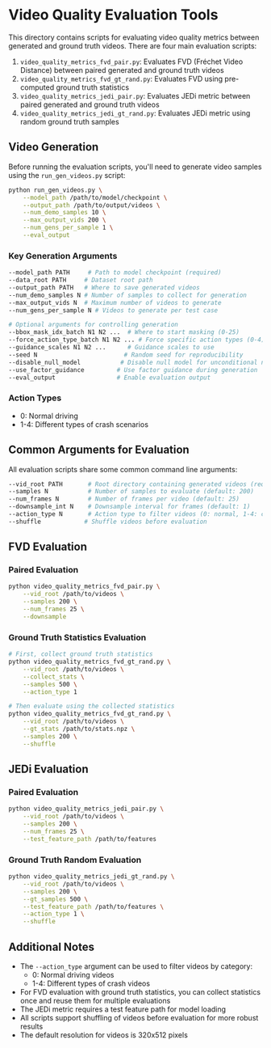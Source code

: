 # Video Quality Evaluation Tools

This directory contains scripts for evaluating video quality metrics between generated and ground truth videos. There are four main evaluation scripts:

1. `video_quality_metrics_fvd_pair.py`: Evaluates FVD (Fréchet Video Distance) between paired generated and ground truth videos
2. `video_quality_metrics_fvd_gt_rand.py`: Evaluates FVD using pre-computed ground truth statistics
3. `video_quality_metrics_jedi_pair.py`: Evaluates JEDi metric between paired generated and ground truth videos
4. `video_quality_metrics_jedi_gt_rand.py`: Evaluates JEDi metric using random ground truth samples

## Video Generation

Before running the evaluation scripts, you'll need to generate video samples using the `run_gen_videos.py` script:

```bash
python run_gen_videos.py \
    --model_path /path/to/model/checkpoint \
    --output_path /path/to/output/videos \
    --num_demo_samples 10 \
    --max_output_vids 200 \
    --num_gens_per_sample 1 \
    --eval_output
```

### Key Generation Arguments

```bash
--model_path PATH     # Path to model checkpoint (required)
--data_root PATH     # Dataset root path
--output_path PATH   # Where to save generated videos
--num_demo_samples N # Number of samples to collect for generation
--max_output_vids N  # Maximum number of videos to generate
--num_gens_per_sample N # Videos to generate per test case

# Optional arguments for controlling generation
--bbox_mask_idx_batch N1 N2 ...  # Where to start masking (0-25)
--force_action_type_batch N1 N2 ... # Force specific action types (0-4)
--guidance_scales N1 N2 ...      # Guidance scales to use
--seed N                        # Random seed for reproducibility
--disable_null_model           # Disable null model for unconditional noise
--use_factor_guidance         # Use factor guidance during generation
--eval_output                 # Enable evaluation output
```

### Action Types
- 0: Normal driving
- 1-4: Different types of crash scenarios

## Common Arguments for Evaluation

All evaluation scripts share some common command line arguments:

```bash
--vid_root PATH       # Root directory containing generated videos (required)
--samples N           # Number of samples to evaluate (default: 200)
--num_frames N        # Number of frames per video (default: 25)
--downsample_int N    # Downsample interval for frames (default: 1)
--action_type N       # Action type to filter videos (0: normal, 1-4: crash types)
--shuffle            # Shuffle videos before evaluation
```

## FVD Evaluation

### Paired Evaluation
```bash
python video_quality_metrics_fvd_pair.py \
    --vid_root /path/to/videos \
    --samples 200 \
    --num_frames 25 \
    --downsample
```

### Ground Truth Statistics Evaluation
```bash
# First, collect ground truth statistics
python video_quality_metrics_fvd_gt_rand.py \
    --vid_root /path/to/videos \
    --collect_stats \
    --samples 500 \
    --action_type 1

# Then evaluate using the collected statistics
python video_quality_metrics_fvd_gt_rand.py \
    --vid_root /path/to/videos \
    --gt_stats /path/to/stats.npz \
    --samples 200 \
    --shuffle
```

## JEDi Evaluation

### Paired Evaluation
```bash
python video_quality_metrics_jedi_pair.py \
    --vid_root /path/to/videos \
    --samples 200 \
    --num_frames 25 \
    --test_feature_path /path/to/features
```

### Ground Truth Random Evaluation
```bash
python video_quality_metrics_jedi_gt_rand.py \
    --vid_root /path/to/videos \
    --samples 200 \
    --gt_samples 500 \
    --test_feature_path /path/to/features \
    --action_type 1 \
    --shuffle
```

## Additional Notes

- The `--action_type` argument can be used to filter videos by category:
  - 0: Normal driving videos
  - 1-4: Different types of crash videos
- For FVD evaluation with ground truth statistics, you can collect statistics once and reuse them for multiple evaluations
- The JEDi metric requires a test feature path for model loading
- All scripts support shuffling of videos before evaluation for more robust results
- The default resolution for videos is 320x512 pixels 
